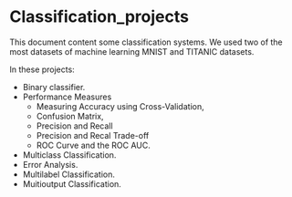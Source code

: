 # Classification_projects

This document content some classification systems. We used two of the most datasets of machine learning MNIST and TITANIC datasets.

In these projects:
-  Binary classifier.
-  Performance Measures
    - Measuring Accuracy using Cross-Validation, 
    - Confusion Matrix, 
    - Precision and Recall 
    - Precision and Recal Trade-off
    - ROC Curve and the ROC AUC.
- Multiclass Classification.
- Error Analysis.
- Multilabel Classification.
- Muitioutput Classification.
